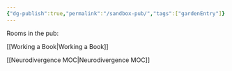 ```yaml
---
{"dg-publish":true,"permalink":"/sandbox-pub/","tags":["gardenEntry"]}
---
```


Rooms in the pub:

[[Working a Book\|Working a Book]]

[[Neurodivergence MOC\|Neurodivergence MOC]]